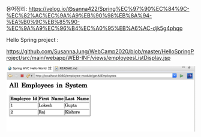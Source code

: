 용어정리:
https://velog.io/@sanna422/Spring%EC%97%90%EC%84%9C-%EC%82%AC%EC%9A%A9%EB%90%98%EB%8A%94-%EA%B0%9C%EB%85%90-%EC%9A%A9%EC%96%B4%EC%A0%95%EB%A6%AC-djk5g4phqp

Hello Spring project : 

https://github.com/SusannaJung/WebCamp2020/blob/master/HelloSpringProject/src/main/webapp/WEB-INF/views/employeesListDisplay.jsp

<img src="https://github.com/SusannaJung/WebCamp2020/blob/master/HelloSpringProject/employees.png">
